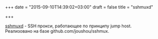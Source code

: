 +++
date = "2015-09-10T14:39:02+03:00"
draft = false
title = "sshmuxd"

+++

<p><a href="https://github.com/joushou/sshmuxd">sshmuxd</a>&nbsp;- SSH прокси, работающее по принципу&nbsp;jump host. Реализовано на базе&nbsp;github.com/joushou/sshmux.</p>


